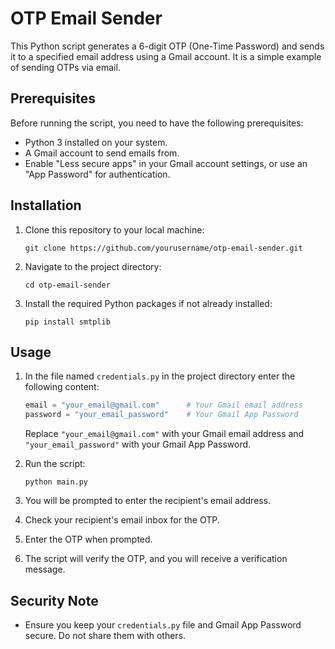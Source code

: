 # OTP Email Sender

This Python script generates a 6-digit OTP (One-Time Password) and sends it to a specified email address using a Gmail account. It is a simple example of sending OTPs via email.

## Prerequisites

Before running the script, you need to have the following prerequisites:

- Python 3 installed on your system.
- A Gmail account to send emails from.
- Enable "Less secure apps" in your Gmail account settings, or use an "App Password" for authentication.

## Installation

1. Clone this repository to your local machine:

   ```shell
   git clone https://github.com/yourusername/otp-email-sender.git
   ```

2. Navigate to the project directory:

   ```shell
   cd otp-email-sender
   ```

3. Install the required Python packages if not already installed:

   ```shell
   pip install smtplib
   ```

## Usage

1. In the file named `credentials.py` in the project directory enter the following content:

   ```python
   email = "your_email@gmail.com"      # Your Gmail email address
   password = "your_email_password"    # Your Gmail App Password
   ```

   Replace `"your_email@gmail.com"` with your Gmail email address and `"your_email_password"` with your Gmail App Password.

2. Run the script:

   ```shell
   python main.py
   ```

3. You will be prompted to enter the recipient's email address.

4. Check your recipient's email inbox for the OTP.

5. Enter the OTP when prompted.

6. The script will verify the OTP, and you will receive a verification message.

## Security Note

- Ensure you keep your `credentials.py` file and Gmail App Password secure. Do not share them with others.
